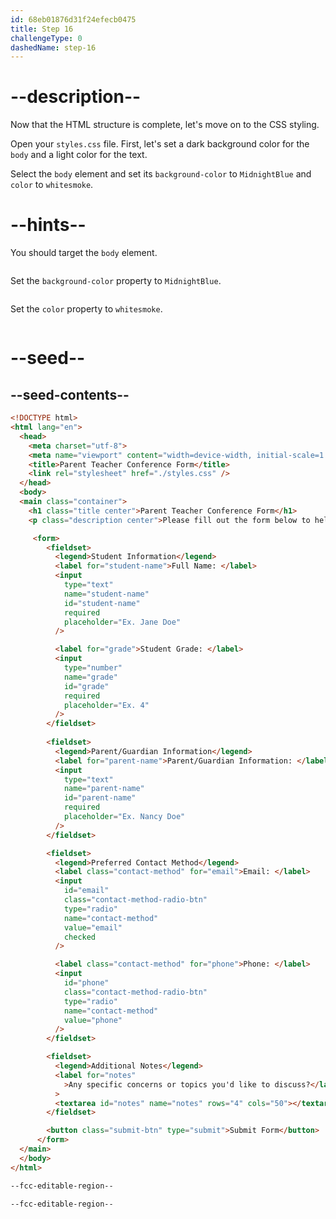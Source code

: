 ```yaml
---
id: 68eb01876d31f24efecb0475
title: Step 16
challengeType: 0
dashedName: step-16
---
```


# --description--

Now that the HTML structure is complete, let's move on to the CSS styling.

Open your `styles.css` file. First, let's set a dark background color for the `body` and a light color for the text.

Select the `body` element and set its `background-color` to `MidnightBlue` and `color` to `whitesmoke`.

# --hints--

You should target the `body` element.

```js

```

Set the `background-color` property to `MidnightBlue`.

```js

```

Set the `color` property to `whitesmoke`.

```js

```

# --seed--

## --seed-contents--

```html
<!DOCTYPE html>
<html lang="en">
  <head>
    <meta charset="utf-8">
    <meta name="viewport" content="width=device-width, initial-scale=1.0">
    <title>Parent Teacher Conference Form</title>
    <link rel="stylesheet" href="./styles.css" />
  </head>
  <body>
  <main class="container">
    <h1 class="title center">Parent Teacher Conference Form</h1>
    <p class="description center">Please fill out the form below to help schedule your parent-teacher conference.</p>

     <form>
        <fieldset>
          <legend>Student Information</legend>
          <label for="student-name">Full Name: </label>
          <input
            type="text"
            name="student-name"
            id="student-name"
            required
            placeholder="Ex. Jane Doe"
          />

          <label for="grade">Student Grade: </label>
          <input
            type="number"
            name="grade"
            id="grade"
            required
            placeholder="Ex. 4"
          />
        </fieldset>
        
        <fieldset>
          <legend>Parent/Guardian Information</legend>
          <label for="parent-name">Parent/Guardian Information: </label>
          <input
            type="text"
            name="parent-name"
            id="parent-name"
            required
            placeholder="Ex. Nancy Doe"
          />
        </fieldset>

        <fieldset>
          <legend>Preferred Contact Method</legend>
          <label class="contact-method" for="email">Email: </label>
          <input
            id="email"
            class="contact-method-radio-btn"
            type="radio"
            name="contact-method"
            value="email"
            checked
          />

          <label class="contact-method" for="phone">Phone: </label>
          <input
            id="phone"
            class="contact-method-radio-btn"
            type="radio"
            name="contact-method"
            value="phone"
          />
        </fieldset>

        <fieldset>
          <legend>Additional Notes</legend>
          <label for="notes"
            >Any specific concerns or topics you'd like to discuss?</label
          >
          <textarea id="notes" name="notes" rows="4" cols="50"></textarea>
        </fieldset>

        <button class="submit-btn" type="submit">Submit Form</button>
      </form>
  </main>
  </body>
</html>
```

```css
--fcc-editable-region--

--fcc-editable-region--
```
